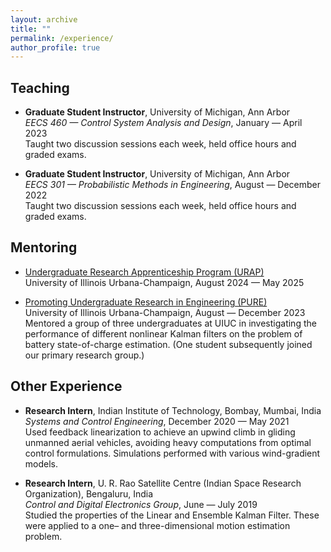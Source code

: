 ```yaml
---
layout: archive
title: ""
permalink: /experience/
author_profile: true
---
```


Teaching
------
- **Graduate Student Instructor**, University of Michigan, Ann Arbor \
_EECS 460 — Control System Analysis and Design_, January — April 2023 \
Taught two discussion sessions each week, held office hours and graded exams.

- **Graduate Student Instructor**, University of Michigan, Ann Arbor \
_EECS 301 — Probabilistic Methods in Engineering_, August — December 2022 \
Taught two discussion sessions each week, held office hours and graded exams.

Mentoring
------
- [Undergraduate Research Apprenticeship Program (URAP)](https://grad.illinois.edu/urap)\
University of Illinois Urbana-Champaign, August 2024 — May 2025

- [Promoting Undergraduate Research in Engineering (PURE)](https://pure.engr.illinois.edu/)\
University of Illinois Urbana-Champaign, August — December 2023 \
Mentored a group of three undergraduates at UIUC in investigating the performance of different nonlinear Kalman filters on the problem of battery state-of-charge estimation. (One student subsequently joined our primary research group.)

Other Experience
------
- **Research Intern**, Indian Institute of Technology, Bombay, Mumbai, India \
_Systems and Control Engineering_, December 2020 — May 2021 \
Used feedback linearization to achieve an upwind climb in gliding unmanned aerial vehicles, avoiding heavy computations from optimal control formulations. Simulations performed with various wind-gradient models.

- **Research Intern**, U. R. Rao Satellite Centre (Indian Space Research Organization), Bengaluru, India \
_Control and Digital Electronics Group_, June — July 2019 \
Studied the properties of the Linear and Ensemble Kalman Filter. These were applied to a one– and three-dimensional motion estimation problem.